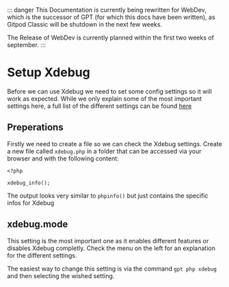 ::: danger
This Documentation is currently being rewritten for WebDev, which is the successor of GPT (for which this docs have been written), as Gitpod Classic will be shutdown in the next few weeks.

The Release of WebDev is currently planned within the first two weeks of september.
:::

# Setup Xdebug

Before we can use Xdebug we need to set some config settings so it will work as expected. While we only explain some of the most important settings here, a full list of the different settings can be found [here](https://xdebug.org/docs/all_settings)

## Preperations

Firstly we need to create a file so we can check the Xdebug settings. Create a new file called `xdebug.php` in a folder that can be accessed via your browser and with the following content:
```php:line-numbers {1}
<?php

xdebug_info();
```

The output looks very similar to `phpinfo()` but just contains the specific infos for Xdebug

## xdebug.mode

This setting is the most important one as it enables different features or disables Xdebug completly. Check the menu on the left for an explanation for the different settings.

The easiest way to change this setting is via the command `gpt php xdebug` and then selecting the wished setting.